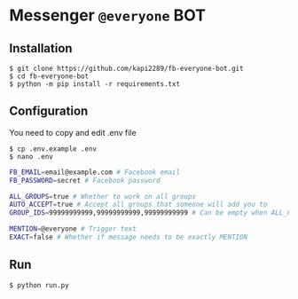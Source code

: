 # Messenger `@everyone` BOT

## Installation

```console
$ git clone https://github.com/kapi2289/fb-everyone-bot.git
$ cd fb-everyone-bot
$ python -m pip install -r requirements.txt
```

## Configuration

You need to copy and edit .env file

```console
$ cp .env.example .env
$ nano .env
```

```bash
FB_EMAIL=email@example.com # Facebook email
FB_PASSWORD=secret # Facebook password

ALL_GROUPS=true # Whether to work on all groups
AUTO_ACCEPT=true # Accept all groups that someone will add you to
GROUP_IDS=99999999999,99999999999,99999999999 # Can be empty when ALL_GROUPS is true

MENTION=@everyone # Trigger text
EXACT=false # Whether if message needs to be exactly MENTION
```

## Run

```console
$ python run.py
```

